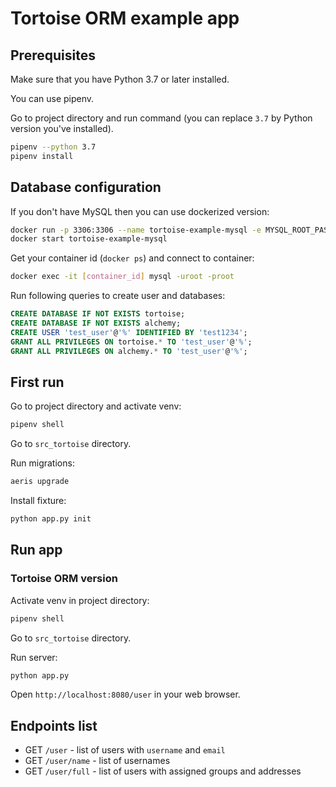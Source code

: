 # Tortoise ORM example app

## Prerequisites
Make sure that you have Python 3.7 or later installed.

You can use pipenv.

Go to project directory and run command (you can replace `3.7` by Python version you've installed).
```bash
pipenv --python 3.7
pipenv install
```

## Database configuration
If you don't have MySQL then you can use dockerized version:
```bash
docker run -p 3306:3306 --name tortoise-example-mysql -e MYSQL_ROOT_PASSWORD=root -d mysql:8.0
docker start tortoise-example-mysql
```

Get your container id (`docker ps`) and connect to container:
```bash
docker exec -it [container_id] mysql -uroot -proot
```

Run following queries to create user and databases:
```sql
CREATE DATABASE IF NOT EXISTS tortoise;
CREATE DATABASE IF NOT EXISTS alchemy;
CREATE USER 'test_user'@'%' IDENTIFIED BY 'test1234';
GRANT ALL PRIVILEGES ON tortoise.* TO 'test_user'@'%';
GRANT ALL PRIVILEGES ON alchemy.* TO 'test_user'@'%';
```

## First run
Go to project directory and activate venv:
```bash
pipenv shell
```

Go to `src_tortoise` directory.

Run migrations:
```bash
aeris upgrade
```

Install fixture:
```bash
python app.py init
```

## Run app
### Tortoise ORM version
Activate venv in project directory:
```bash
pipenv shell
```

Go to `src_tortoise` directory.

Run server:
```bash
python app.py
```

Open `http://localhost:8080/user` in your web browser.

## Endpoints list
 - GET `/user` - list of users with `username` and `email`
 - GET `/user/name` - list of usernames
 - GET `/user/full` - list of users with assigned groups and addresses
